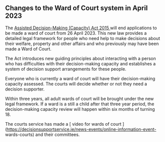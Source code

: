 ##  Changes to the Ward of Court system in April 2023

The [ Assisted Decision-Making (Capacity) Act 2015
](http://www.irishstatutebook.ie/eli/2015/act/64/enacted/en/html) will end
applications to be made a ward of court from 26 April 2023. This new law
provides a detailed legal framework for people who need help to make decisions
about their welfare, property and other affairs and who previously may have
been made a Ward of Court.

The Act introduces new guiding principles about interacting with a person who
has difficulties with their decision-making capacity and establishes a system
of decision support arrangements for these people.

Everyone who is currently a ward of court will have their decision-making
capacity assessed. The courts will decide whether or not they need a decision
supporter.

Within three years, all adult wards of court will be brought under the new
legal framework. If a ward is a still a child after that three year period,
the decision-making capacity review will happen within six months of turning
18.

The courts service has made a [ video for wards of court
](https://decisionsupportservice.ie/news-events/online-information-event-
wards-courts) and their committees.
